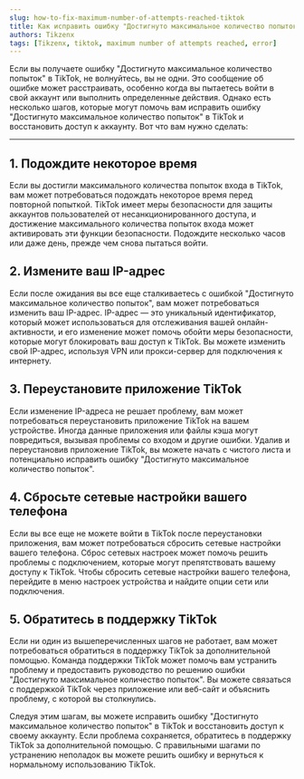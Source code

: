 ```yaml
---
slug: how-to-fix-maximum-number-of-attempts-reached-tiktok
title: Как исправить ошибку "Достигнуто максимальное количество попыток" в TikTok
authors: Tikzenx
tags: [Tikzenx, tiktok, maximum number of attempts reached, error]
---
```


Если вы получаете ошибку "Достигнуто максимальное количество попыток" в TikTok, не волнуйтесь, вы не одни. Это сообщение об ошибке может расстраивать, особенно когда вы пытаетесь войти в свой аккаунт или выполнить определенные действия. Однако есть несколько шагов, которые могут помочь вам исправить ошибку "Достигнуто максимальное количество попыток" в TikTok и восстановить доступ к аккаунту. Вот что вам нужно сделать:

<!--truncate-->
---

## 1. Подождите некоторое время

Если вы достигли максимального количества попыток входа в TikTok, вам может потребоваться подождать некоторое время перед повторной попыткой. TikTok имеет меры безопасности для защиты аккаунтов пользователей от несанкционированного доступа, и достижение максимального количества попыток входа может активировать эти функции безопасности. Подождите несколько часов или даже день, прежде чем снова пытаться войти.

## 2. Измените ваш IP-адрес

Если после ожидания вы все еще сталкиваетесь с ошибкой "Достигнуто максимальное количество попыток", вам может потребоваться изменить ваш IP-адрес. IP-адрес — это уникальный идентификатор, который может использоваться для отслеживания вашей онлайн-активности, и его изменение может помочь обойти меры безопасности, которые могут блокировать ваш доступ к TikTok. Вы можете изменить свой IP-адрес, используя VPN или прокси-сервер для подключения к интернету.

## 3. Переустановите приложение TikTok

Если изменение IP-адреса не решает проблему, вам может потребоваться переустановить приложение TikTok на вашем устройстве. Иногда данные приложения или файлы кэша могут повредиться, вызывая проблемы со входом и другие ошибки. Удалив и переустановив приложение TikTok, вы можете начать с чистого листа и потенциально исправить ошибку "Достигнуто максимальное количество попыток".

## 4. Сбросьте сетевые настройки вашего телефона

Если вы все еще не можете войти в TikTok после переустановки приложения, вам может потребоваться сбросить сетевые настройки вашего телефона. Сброс сетевых настроек может помочь решить проблемы с подключением, которые могут препятствовать вашему доступу к TikTok. Чтобы сбросить сетевые настройки вашего телефона, перейдите в меню настроек устройства и найдите опции сети или подключения.

## 5. Обратитесь в поддержку TikTok

Если ни один из вышеперечисленных шагов не работает, вам может потребоваться обратиться в поддержку TikTok за дополнительной помощью. Команда поддержки TikTok может помочь вам устранить проблему и предоставить руководство по решению ошибки "Достигнуто максимальное количество попыток". Вы можете связаться с поддержкой TikTok через приложение или веб-сайт и объяснить проблему, с которой вы столкнулись.

Следуя этим шагам, вы можете исправить ошибку "Достигнуто максимальное количество попыток" в TikTok и восстановить доступ к своему аккаунту. Если проблема сохраняется, обратитесь в поддержку TikTok за дополнительной помощью. С правильными шагами по устранению неполадок вы можете решить ошибку и вернуться к нормальному использованию TikTok.
